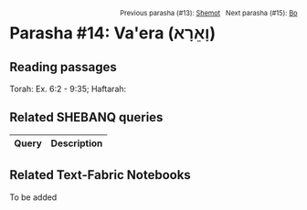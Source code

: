 <span style="float: right;"><sup>Previous parasha (#13): <a href="../13%20-%20Shemot/README.md#start">Shemot</a> &nbsp;&nbsp;Next parasha (#15): <a href="../15%20-%20Bo/README.md#start">Bo</a></sup></span>

# Parasha #14: Va'era (וָאֵרָא‎) <a name="start"></a>

## Reading passages

Torah: Ex. 6:2 - 9:35; 
Haftarah: 

## Related SHEBANQ queries

Query | Description
--- | ---


## Related Text-Fabric Notebooks

To be added
